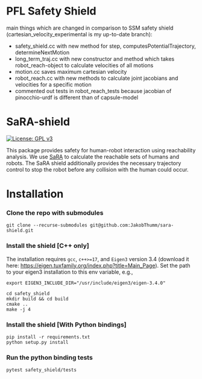 # PFL Safety Shield

main things which are changed in comparison to SSM safety shield (cartesian_velocity_experimental is my up-to-date branch):

- safety_shield.cc with new method for step, computesPotentialTrajectory, determineNextMotion
- long_term_traj.cc with new constructor and method which takes robot_reach-object to calculate velocities of all motions
- motion.cc saves maximum cartesian velocity
- robot_reach.cc with new methods to calculate joint jacobians and velocities for a specific motion
- commented out tests in robot_reach_tests because jacobian of pinocchio-urdf is different than of capsule-model

# SaRA-shield
[![License: GPL v3](https://img.shields.io/badge/License-GPLv3-blue.svg)](https://www.gnu.org/licenses/gpl-3.0)

This package provides safety for human-robot interaction using reachability analysis.
We use [SaRA](https://github.com/Sven-Schepp/SaRA) to calculate the reachable sets of humans and robots.
The SaRA shield additionally provides the necessary trajectory control to stop the robot before any collision with the human could occur.

# Installation
### Clone the repo with submodules
```
git clone --recurse-submodules git@github.com:JakobThumm/sara-shield.git
```
### Install the shield [C++ only]
The installation requires `gcc`, `c++>=17`, and `Eigen3` version 3.4 (download it here: https://eigen.tuxfamily.org/index.php?title=Main_Page).
Set the path to your eigen3 installation to this env variable, e.g.,
```
export EIGEN3_INCLUDE_DIR="/usr/include/eigen3/eigen-3.4.0"
```

```
cd safety_shield
mkdir build && cd build
cmake ..
make -j 4
```
### Install the shield [With Python bindings]
```
pip install -r requirements.txt
python setup.py install
```
### Run the python binding tests
```
pytest safety_shield/tests
```


